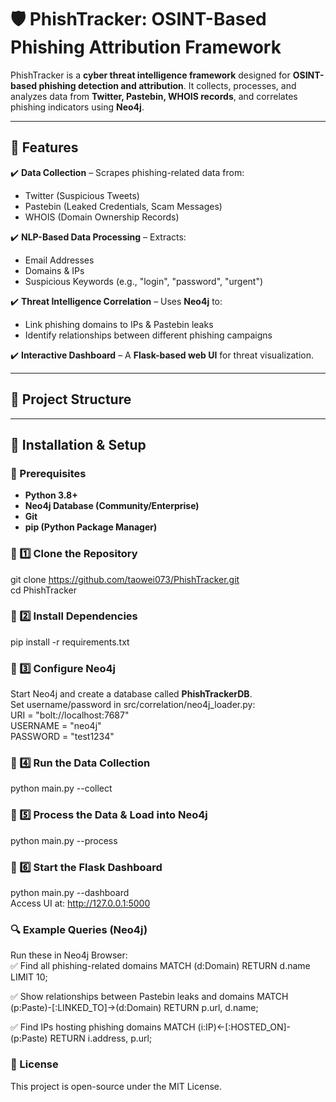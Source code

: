 # 🛡️ PhishTracker: OSINT-Based Phishing Attribution Framework

PhishTracker is a **cyber threat intelligence framework** designed for **OSINT-based phishing detection and attribution**. It collects, processes, and analyzes data from **Twitter, Pastebin, WHOIS records**, and correlates phishing indicators using **Neo4j**.

---

## **📌 Features**
✔️ **Data Collection** – Scrapes phishing-related data from:
  - Twitter (Suspicious Tweets)
  - Pastebin (Leaked Credentials, Scam Messages)
  - WHOIS (Domain Ownership Records)

✔️ **NLP-Based Data Processing** – Extracts:
  - Email Addresses
  - Domains & IPs
  - Suspicious Keywords (e.g., "login", "password", "urgent")

✔️ **Threat Intelligence Correlation** – Uses **Neo4j** to:
  - Link phishing domains to IPs & Pastebin leaks
  - Identify relationships between different phishing campaigns

✔️ **Interactive Dashboard** – A **Flask-based web UI** for threat visualization.

---

## **📁 Project Structure**



---

## **🚀 Installation & Setup**
### **🔹 Prerequisites**
- **Python 3.8+**
- **Neo4j Database (Community/Enterprise)**
- **Git**
- **pip (Python Package Manager)**

### **🔹 1️⃣ Clone the Repository**
git clone https://github.com/taowei073/PhishTracker.git \
cd PhishTracker

### **🔹 2️⃣ Install Dependencies**
pip install -r requirements.txt

### **🔹 3️⃣ Configure Neo4j**
Start Neo4j and create a database called **PhishTrackerDB**.\
Set username/password in src/correlation/neo4j_loader.py:\
URI = "bolt://localhost:7687"\
USERNAME = "neo4j"\
PASSWORD = "test1234"

### **🔹 4️⃣ Run the Data Collection**
python main.py --collect

### **🔹 5️⃣ Process the Data & Load into Neo4j**
python main.py --process

### **🔹 6️⃣ Start the Flask Dashboard**
python main.py --dashboard \
Access UI at: http://127.0.0.1:5000

### **🔍 Example Queries (Neo4j)**
Run these in Neo4j Browser:\
✅ Find all phishing-related domains
MATCH (d:Domain) RETURN d.name LIMIT 10;

✅ Show relationships between Pastebin leaks and domains
MATCH (p:Paste)-[:LINKED_TO]->(d:Domain) RETURN p.url, d.name;

✅ Find IPs hosting phishing domains
MATCH (i:IP)<-[:HOSTED_ON]-(p:Paste) RETURN i.address, p.url;


### **📜 License**
This project is open-source under the MIT License.
